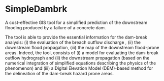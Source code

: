 # SimpleDambrk
A cost-effective GIS tool for a simplified prediction of the downstream flooding produced by a failure of a concrete dam.

The tool is able to provide the essential information for the dam-break analysis: (i) the evaluation of the breach outflow discharge , (ii) the downstream flood propagation, (iii) the map of the downstream flood-prone areas. Indeed, the tool,  consists of (i) a model for evaluating the dam-break outflow hydrograph and (ii) the downstream propagation (based on the numerical integration of simplified  equations describing the physics of the phenomenon) and (iii) a Digital Elevation Model (DEM)-based method for the delineation of the dam-break hazard prone areas.
